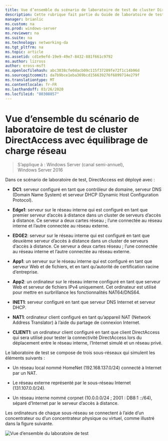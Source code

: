 ```yaml
---
title: Vue d’ensemble du scénario de laboratoire de test de cluster DirectAccess avec équilibrage de charge réseau
description: Cette rubrique fait partie du Guide de laboratoire de test-démonstration de DirectAccess dans un cluster avec Windows NLB pour Windows Server 2016
manager: brianlic
ms.custom: na
ms.prod: windows-server
ms.reviewer: na
ms.suite: na
ms.technology: networking-da
ms.tgt_pltfrm: na
ms.topic: article
ms.assetid: cd1e9efd-19e9-49e7-8432-881f661c9792
ms.author: lizross
author: eross-msft
ms.openlocfilehash: abc3038cfe0dacb09c115f37289fe72f1c14b96d
ms.sourcegitcommit: da7b9bce1eba369bcd156639276f6899714e279f
ms.translationtype: MT
ms.contentlocale: fr-FR
ms.lasthandoff: 03/26/2020
ms.locfileid: "80308857"
---
```

# <a name="overview-of-the-directaccess-cluster-nlb-test-lab-scenario"></a>Vue d’ensemble du scénario de laboratoire de test de cluster DirectAccess avec équilibrage de charge réseau

>S’applique à : Windows Server (canal semi-annuel), Windows Server 2016

Dans ce scénario de laboratoire de test, DirectAccess est déployé avec :  
  
-   **DC1**: serveur configuré en tant que contrôleur de domaine, serveur DNS (Domain Name System) et serveur DHCP (Dynamic Host Configuration Protocol).  
  
-   **Edge1**: serveur sur le réseau interne qui est configuré en tant que premier serveur d’accès à distance dans un cluster de serveurs d’accès à distance. Ce serveur a deux cartes réseau ; l’une connectée au réseau interne et l’autre connectée au réseau externe.  
  
-   **EDGE2**: serveur sur le réseau interne qui est configuré en tant que deuxième serveur d’accès à distance dans un cluster de serveurs d’accès à distance. Ce serveur a deux cartes réseau ; l’une connectée au réseau interne et l’autre connectée au réseau externe.  
  
-   **App1**: un serveur sur le réseau interne qui est configuré en tant que serveur Web et de fichiers, et en tant qu’autorité de certification racine d’entreprise.  
  
-   **App2**: un ordinateur sur le réseau interne configuré en tant que serveur Web et serveur de fichiers IPv4 uniquement. Cet ordinateur est utilisé pour mettre en surbrillance les fonctionnalités NAT64/DNS64.  
  
-   **INET1**: serveur configuré en tant que serveur DNS Internet et serveur DHCP.  
  
-   **NAT1**: ordinateur client configuré en tant qu’appareil NAT (Network Address Translator) à l’aide du partage de connexion Internet.  
  
-   **CLIENT1**: un ordinateur client configuré en tant que client DirectAccess qui sera utilisé pour tester la connectivité DirectAccess lors du déplacement entre le réseau interne, l’Internet simulé et un réseau privé.  
  
Le laboratoire de test se compose de trois sous-réseaux qui simulent les éléments suivants :  
  
-   Un réseau local nommé HomeNet (192.168.137.0/24) connecté à Internet par un NAT.  
  
-   Le réseau externe représenté par le sous-réseau Internet (131.107.0.0/24).  
  
-   Un réseau interne nommé corpnet (10.0.0.0/24 ; 2001 : DB8:1 ::/64), séparé d’Internet par le serveur d’accès à distance.  
  
Les ordinateurs de chaque sous-réseau se connectent à l’aide d’un concentrateur ou d’un concentrateur physique ou virtuel, comme illustré dans la figure suivante.  
  
![Vue d’ensemble du laboratoire de test](../../../media/Overview-of-the-Test-Lab-Scenario_5/TLG_DA_Cluster.png)  
  


